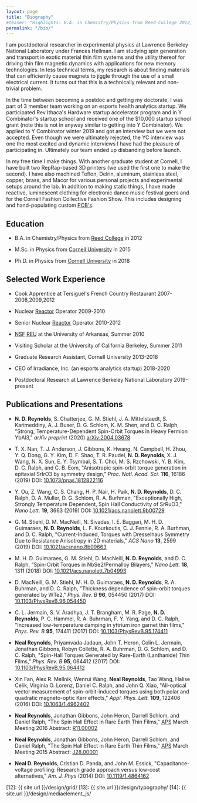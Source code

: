 ```yaml
---
layout: page
title: "Biography"
#teaser: "Highlights: B.A. in Chemistry/Physics from Reed College 2012, M.S. in Physics from Cornell 2015; Currently Ph. D. candidate in Experimental Physics at Cornell"
permalink: "/bio/"
---
```


<div markdown="1">
I am postdoctoral researcher in experimental physics at Lawrence Berkeley National Laboratory under Frances Hellman. I am studying spin generation and transport in exotic material thin film systems and the utility thereof for driving thin film magnetic dynamics with applications for new memory technologies. In less technical terms, my research is about finding materials that can efficiently cause magnets to jiggle through the use of a small electrical current. It turns out that this is a technically relevant and non-trivial problem.

In the time between becoming a postdoc and getting my doctorate, I was part of 3 member team working on an esports health analytics startup. We participated Rev Ithaca's Hardware startup accelerator program and in Y Combinator's startup school and received one of the $10,000 startup school grant (note this is not in anyway similar to getting into Y Combinator). We applied to Y Combinator winter 2019 and got an interview but we were not accepted. Even though we were ultimately rejected, the YC interview was one the most excited and dynamic interviews I have had the pleasure of participating in. Ultimately our team ended up disbanding before launch.

In my free time I make things. With another graduate student at Cornell, I have built two RepRap-based 3D printers (we used the first one to make the second). I have also machined Teflon, Delrin, aluminum, stainless steel, copper, brass, and Macor for various personal projects and experimental setups around the lab.  In addition to making static things, I have made reactive, luminescent clothing for electronic dance music festival goers and for the Cornell Fashion Collective Fashion Show. This includes designing and hand-populating custom <abbr title='Printed circuit boards'>PCB's</abbr>.


## Education


* B.A. in Chemistry/Physics from [Reed College][1] in 2012

* M.Sc. in Physics from [Cornell University][2] in 2015

* Ph.D. in Physics from [Cornell University][2] in 2018

## Selected Work Experience

* Cook Apprentice at Tersiguel's French Country Restaurant 2007-2008,2009,2012

* Nuclear [Reactor][3] Operator 2009-2010

* Senior Nuclear [Reactor][3] Operator 2010-2012

* <abbr title='National Science Foundation'>NSF</abbr> <abbr title='Research Experience for Undergraduates'>REU</abbr> at the University of Arkansas, Summer 2010

* Visiting Scholar at the University of California Berkeley, Summer 2011

* Graduate Research Assistant, Cornell University 2013-2018

* CEO of Irradiance, Inc. (an esports analytics startup) 2018-2020

* Postdoctoral Research at Lawrence Berkeley National Laboratory 2019-present



## Publications and Presentations

* <b>N. D. Reynolds</b>, S. Chatterjee, G. M. Stiehl, J. A. Mittelstaedt, S. Karimeddiny, A. J. Buser, D. G. Schlom, K. M. Shen, and D. C. Ralph, "Strong, Temperature-Dependent Spin-Orbit Torques in Heavy Fermion YbAl3," <em>arXiv preprint</em> (2020) [arXiv:2004.03678][4]

* T. X. Nan, T. J. Anderson, J. Gibbons, K. Hwang, N. Campbell, H. Zhou, Y. Q. Dong, G. Y. Kim, D. F. Shao, T. R. Paudel, <b>N. D. Reynolds</b>, X. J. Wang, N. X. Sun, E. Y. Tsymbal, S. T. Choi, M. S. Rzchowski, Y. B. Kim, D. C. Ralph, and C. B. Eom, "Anisotropic spin-orbit torque generation in epitaxial SrIrO3 by symmetry design," <em>Proc. Natl. Acad. Sci.</em> <b>116</b>, 16186 (2019) DOI: [10.1073/pnas.1812822116][18]

* Y. Ou, Z. Wang, C. S. Chang, H. P. Nair, H. Paik, <b>N. D. Reynolds</b>, D. C. Ralph, D. A. Muller, D. G. Schlom, R. A. Burhman, "Exceptionally High, Strongly Temperature Dependent, Spin Hall Conductivity of SrRuO3," <em>Nano Lett.</em> <b>19</b>, 3663 (2019) DOI: [10.1021/acs.nanolett.9b00729][17]

* G. M. Stiehl, D. M. MacNeill, N. Sivadas, I. E. Baggari, M. H. D. Guimaraes, <b>N. D. Reynolds</b>, L. F. Kourkoutis, C. J. Fennie, R. A. Burhman, and D. C. Ralph, "Current-Induced, Torques with Dresselhaus Symmetry Due to Resistance Anisotropy in 2D materials," <em>ACS Nano</em> <b>13</b>, 2599 (2019) DOI: [10.1021/acsnano.8b09663][16]

* M. H. D. Guimaraes, G. M. Stiehl, D. MacNeill, <b>N. D. Reynolds</b>, and D. C. Ralph, "Spin-Orbit Torques in NbSe2/Permalloy Bilayers," <em>Nano Lett.</em> <b>18</b>, 1311 (2018) DOI: [10.1021/acs.nanolett.7b04993][15]

* D. MacNeill, G. M. Stiehl, M. H. D. Guimaraes, <b>N. D. Reynolds</b>, R. A. Buhrman, and D. C. Ralph, "Thickness dependence of spin-orbit torques generated by WTe2," <em>Phys. Rev. B</em> <b>96</b>, 054450 (2017) DOI: [10.1103/PhysRevB.96.054450][5] 

* C. L. Jermain, S. V. Aradhya, J. T. Brangham, M. R. Page, <b>N. D. Reynolds</b>, P. C. Hammel, R. A. Buhrman, F. Y. Yang, and D. C. Ralph, "Increased low-temperature damping in yttrium iron garnet thin films," <em>Phys. Rev. B</em> <b>95</b>, 174411 (2017) DOI: [10.1103/PhysRevB.95.174411][6] 

* <b>Neal Reynolds</b>, Priyamvada Jadaun, John T. Heron, Colin L. Jermain, Jonathan Gibbons, Robyn Collette, R. A. Buhrman, D. G. Schlom, and D. C. Ralph, "Spin-Hall Torques Generated by Rare-Earth (Lanthanide) Thin Films," <em>Phys. Rev. B</em> <b>95</b>, 064412 (2017)  DOI: [10.1103/PhysRevB.95.064412][7]

* Xin Fan, Alex R. Mellnik, Wenrui Wang, <b>Neal Reynolds</b>, Tao Wang, Halise Celik, Virginia O. Lorenz, Daniel C. Ralph, and John Q. Xiao, "All-optical vector measurement of spin-orbit-induced torques using both polar and quadratic magneto-optic Kerr effects," <em>Appl. Phys. Lett.</em> <b>109</b>, 122406 (2016) DOI: [10.1063/1.4962402][8]

* <b>Neal Reynolds</b>, Jonathan Gibbons, John Heron, Darrell Schlom, and Daniel Ralph, "The Spin Hall Effect in Rare Earth Thin Films," <abbr title='American Physical Society'>APS</abbr> March Meeting 2016 Abstract: [R11.00002][9]

* <b>Neal Reynolds</b>, Jonathan Gibbons, John Heron, Darrell Schlom, and Daniel Ralph, "The Spin Hall Effect in Rare Earth Thin Films," <abbr title='American Physical Society'>APS</abbr> March Meeting 2015 Abstract: [J28.00001][10]

* <b>Neal D. Reynolds</b>, Cristian D. Panda, and John M. Essick, "Capacitance-voltage profiling: Research grade approach versus low-cost alternatives," <em>Am. J. Phys</em> (2014) DOI: [10.1119/1.4864162][11]











 [1]: https://www.reed.edu/
 [2]: https://www.cornell.edu/
 [3]: https://reactor.reed.edu/
 [4]: https://arxiv.org/abs/2004.03678
 [18]: https://doi.org/10.1073/pnas.1812822116
 [17]: https://doi.org/10.1021/acs.nanolett.9b00729
 [16]: https://doi.org/10.1021/acsnano.8b09663
 [15]: https://doi.org/10.1021/acs.nanolett.7b04993
 [5]: https://doi.org/10.1103/PhysRevB.96.054450
 [6]: https://doi.org/10.1103/PhysRevB.95.174411
 [7]: https://doi.org/10.1103/PhysRevB.95.064412
 [8]: https://dx.doi.org/10.1063/1.4962402
 [9]: https://meetings.aps.org/Meeting/MAR16/Session/R11.2
 [10]: https://meetings.aps.org/Meeting/MAR15/Session/J28.1
 [11]: https://dx.doi.org/10.1119/1.4864162
 [12]: {{ site.url }}/design/grid/
 [13]: {{ site.url }}/design/typography/
 [14]: {{ site.url }}/design/mediaelement_js/


</div>